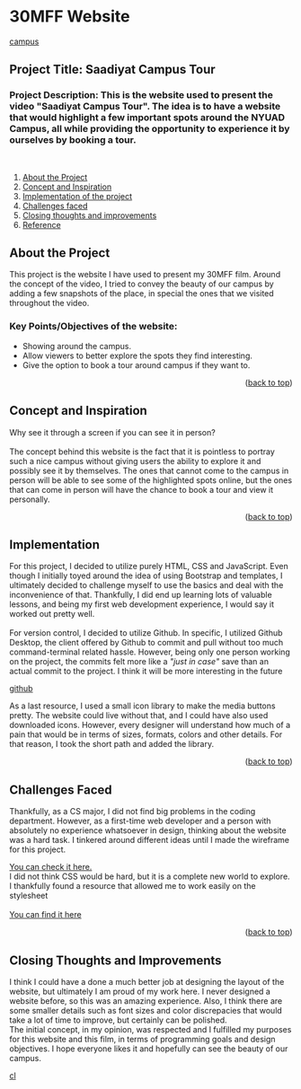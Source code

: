 <h1>30MFF Website</h1>

[campus]
<h2>Project Title: Saadiyat Campus Tour</h2>
<h3>Project Description: This is the website used to present the video "Saadiyat Campus Tour". The idea is to have a website that would highlight a few important spots around the NYUAD Campus, all while providing the opportunity to experience it by ourselves by booking a tour.</h3>
<br>
  <ol>
    <li>
      <a href="#about">About the Project</a>
    </li>
    <li>
      <a href="#concept">Concept and Inspiration</a>
    </li>
    <li>
      <a href="#implementation">Implementation of the project</a>
    </li>
    <li>
      <a href="#challenges">Challenges faced</a>
    </li>
    <li>
      <a href="#improve">Closing thoughts and improvements</a>
    </li>
    <li>
      <a href="#reference">Reference</a>
    </li>
  </ol>

## About the Project
This project is the website I have used to present my 30MFF film. Around the concept of the video, I tried to convey the beauty of our campus by adding a few snapshots of the place, in special the ones that we visited throughout the video. 
<h3>Key Points/Objectives of the website:</h3>
<ul>
<li>Showing around the campus.</li>
<li>Allow viewers to better explore the spots they find interesting.</li>
<li>Give the option to book a tour around campus if they want to.</li>
</ul>
<p align="right">(<a href="#readme-top">back to top</a>)</p>

## Concept and Inspiration
Why see it through a screen if you can see it in person?
<br>
<br>
The concept behind this website is the fact that it is pointless to portray such a nice campus without giving users the ability to explore it and possibly see it by themselves. The ones that cannot come to the campus in person will be able to see some of the highlighted spots online, but the ones that can come in person will have the chance to book a tour and view it personally. 
<p align="right">(<a href="#readme-top">back to top</a>)</p>

## Implementation
For this project, I decided to utilize purely HTML, CSS and JavaScript. Even though I initially toyed around the idea of using Bootstrap and templates, I ultimately decided to challenge myself to use the basics and deal with the inconvenience of that. Thankfully, I did end up learning lots of valuable lessons, and being my first web development experience, I would say it worked out pretty well.
<br>
<br>
For version control, I decided to utilize Github. In specific, I utilized Github Desktop, the client offered by Github to commit and pull without too much command-terminal related hassle. However, being only one person working on the project, the commits felt more like a _"just in case"_ save than an actual commit to the project. I think it will be more interesting in the future
<br>


[github]

As a last resource, I used a small icon library to make the media buttons pretty. The website could live without that, and I could have also used downloaded icons. However, every designer will understand how much of a pain that would be in terms of sizes, formats, colors and other details. For that reason, I took the short path and added the library.
<p align="right">(<a href="#readme-top">back to top</a>)</p>

## Challenges Faced
Thankfully, as a CS major, I did not find big problems in the coding department. However, as a first-time web developer and a person with absolutely no experience whatsoever in design, thinking about the website was a hard task. I tinkered around different ideas until I made the wireframe for this project.<br>

<a href="https://xd.adobe.com/view/dc93d2a6-94fe-458c-8922-79ee02be8b79-89c0/">
You can check it here.</a>

<br>
I did not think CSS would be hard, but it is a complete new world to explore. I thankfully found a resource that allowed me to work easily on the stylesheet
<br><br><a href="https://htmlcheatsheet.com/css/"> You can find it here</a>

<p align="right">(<a href="#readme-top">back to top</a>)</p>

## Closing Thoughts and Improvements

I think I could have a done a much better job at designing the layout of the website, but ultimately I am proud of my work here. I never designed a website before, so this was an amazing experience. Also, I think there are some smaller details such as font sizes and color discrepacies that would take a lot of time to improve, but certainly can be polished.
<br>
The initial concept, in my opinion, was respected and I fulfilled my purposes for this website and this film, in terms of programming goals and design objectives. I hope everyone likes it and hopefully can see the beauty of our campus.

[cl]


[github]: github.png
[campus]: campus.png
[cl]: campuslife.png
